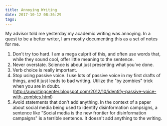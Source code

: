 ```yaml
---
title: Annoying Writing 
date: 2017-10-12 08:36:29
tags:
---
```


My advisor told me yesterday my academic writing was annoying. In a quest to
be a better writer, I am mostly documenting this as a set of notes for me.

1. Don't try too hard. I am a mega culprit of this, and often use words that,
while they sound cool, offer little meaning to the sentence.
2. Never overstate. Science is about just presenting what you've done. 
3. Verb choice is really important.
4. Stop using passive voice. I use lots of passive voice in my first drafts of 
things, and it just leads to bad writing. Utilize the "by zombies" trick when you
are in doubt. (http://auwritingcenter.blogspot.com/2012/10/identify-passive-voice-with-zombies.html)
5. Avoid statements that don't add anything. In the context of a paper about social media being used to
identify disinformation campsigns, a sentence like "Social media is the new frontier for disinformation campaigns"
is a terrible sentence. It doesn't add anything to the writing.
